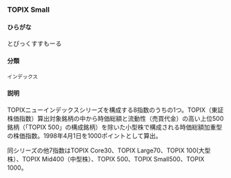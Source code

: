 <div style="display:none;">

## [あ行](securities-terms?id=あ行)
## [か行](securities-terms?id=か行)
## [さ行](securities-terms?id=さ行)
## [た行](securities-terms?id=た行)
## [な行](securities-terms?id=な行)
## [は行](securities-terms?id=は行)
## [ま行](securities-terms?id=ま行)
## [や行](securities-terms?id=や行)
## [ら行](securities-terms?id=ら行)
## [わ行](securities-terms?id=わ行)
## [英数字・記号](securities-terms?id=英数字・記号)

</div>

### TOPIX Small

#### ひらがな

とぴっくすすもーる

#### 分類

`インデックス`

#### 説明

TOPIXニューインデックスシリーズを構成する8指数のうちの1つ。TOPIX（東証株価指数）算出対象銘柄の中から時価総額と流動性（売買代金）の高い上位500銘柄（「TOPIX 500」の構成銘柄）を除いた小型株で構成される時価総額加重型の株価指数。1998年4月1日を1000ポイントとして算出。 
 
同シリーズの他7指数はTOPIX Core30、TOPIX Large70、TOPIX 100(大型株）、TOPIX Mid400（中型株）、TOPIX 500、TOPIX Small500、TOPIX 1000。

